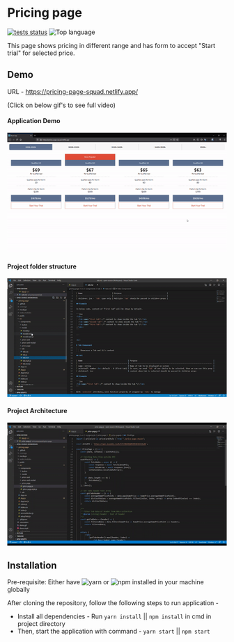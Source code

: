 # Pricing page

[![tests status](https://img.shields.io/github/workflow/status/varora1406/pricing-page/Test?label=test)](https://github.com/varora1406/pricing-page/actions?query=workflow%3ATest)
![Top language](https://img.shields.io/github/languages/top/varora1406/pricing-page)

This page shows pricing in different range and has form to accept "Start trial" for selected price.

## Demo

URL - https://pricing-page-squad.netlify.app/

(Click on below gif's to see full video)

#### Application Demo

[![Demo](demo/demo.gif)](https://youtu.be/8rW-Zbt3OE8)

#### Project folder structure

[![Project Structure](demo/project-structure.gif)](https://youtu.be/FlZoSAAF9MM)

#### Project Architecture

[![Project Architecture](demo/project-architecture.gif)](https://youtu.be/_YR-LCxSpsc)

## Installation

Pre-requisite: Either have ![`yarn`](https://classic.yarnpkg.com/en/docs/install/#windows-stable) or ![`npm`](https://docs.npmjs.com/cli/install) installed in your machine globally

After cloning the repository, follow the following steps to run application -

- Install all dependencies - Run `yarn install` || `npm install` in cmd in project directory
- Then, start the application with command - `yarn start` || `npm start`
